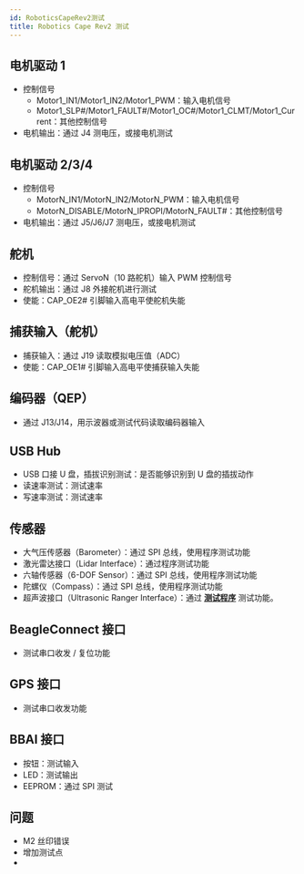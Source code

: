 ```yaml
---
id: RoboticsCapeRev2测试
title: Robotics Cape Rev2 测试
---
```


## 电机驱动 1

- 控制信号
  - Motor1_IN1/Motor1_IN2/Motor1_PWM：输入电机信号
  - Motor1_SLP#/Motor1_FAULT#/Motor1_OC#/Motor1_CLMT/Motor1_Current：其他控制信号
- 电机输出：通过 J4 测电压，或接电机测试

## 电机驱动 2/3/4 

- 控制信号
  - MotorN_IN1/MotorN_IN2/MotorN_PWM：输入电机信号
  - MotorN_DISABLE/MotorN_IPROPI/MotorN_FAULT#：其他控制信号
- 电机输出：通过 J5/J6/J7 测电压，或接电机测试

## 舵机

- 控制信号：通过 ServoN（10 路舵机）输入 PWM 控制信号
- 舵机输出：通过 J8 外接舵机进行测试
- 使能：CAP_OE2# 引脚输入高电平使舵机失能

## 捕获输入（舵机）

- 捕获输入：通过 J19 读取模拟电压值（ADC）
- 使能：CAP_OE1# 引脚输入高电平使捕获输入失能

## 编码器（QEP）

- 通过 J13/J14，用示波器或测试代码读取编码器输入

## USB Hub

- USB 口接 U 盘，插拔识别测试：是否能够识别到 U 盘的插拔动作
- 读速率测试：测试速率
- 写速率测试：测试速率

## 传感器

- 大气压传感器（Barometer）：通过 SPI 总线，使用程序测试功能
- 激光雷达接口（Lidar Interface）：通过程序测试功能
- 六轴传感器（6-DOF Sensor）：通过 SPI 总线，使用程序测试功能
- 陀螺仪（Compass）：通过 SPI 总线，使用程序测试功能
- 超声波接口（Ultrasonic Ranger Interface）：通过 [**测试程序**](https://wiki.seeedstudio.com/Grove-Ultrasonic_Ranger/) 测试功能。

## BeagleConnect 接口

- 测试串口收发 / 复位功能

## GPS 接口

- 测试串口收发功能

## BBAI 接口

- 按钮：测试输入
- LED：测试输出
- EEPROM：通过 SPI 测试


## 问题

- M2 丝印错误
- 增加测试点
- 